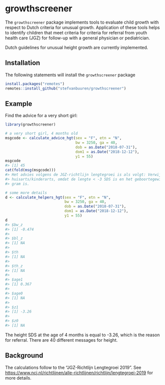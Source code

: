 
<!-- README.md is generated from README.Rmd. Please edit that file -->

# growthscreener

<!-- badges: start -->

<!-- badges: end -->

The `growthscreener` package implements tools to evaluate child growth
with respect to Dutch criteria for unusual growth. Application of these
tools helps to identify children that meet criteria for criteria for
referral from youth health care (JGZ) for follow-up with a general
physician or pediatrician.

Dutch guidelines for unusual height growth are currently implemented.

## Installation

The following statements will install the `growthscreener` package

``` r
install.packages("remotes")
remotes::install_github("stefvanbuuren/growthscreener")
```

## Example

Find the advice for a very short girl:

``` r
library(growthscreener)

# a very short girl, 4 months old
msgcode <- calculate_advice_hgt(sex = "F", etn = "N", 
                                bw = 3250, ga = 40,
                                dob = as.Date("2018-07-31"),
                                dom1 = as.Date("2018-12-12"), 
                                y1 = 55)
msgcode
#> [1] 45
cat(fold(msg(msgcode)))
#> Het advies volgens de JGZ-richtlijn lengtegroei is als volgt: Verwijzen naar
#> huisarts/kinderarts, omdat de lengte < -3 SDS is en het geboortegewicht >= 2500
#> gram is.

# some more details
d <- calculate_helpers_hgt(sex = "F", etn = "N", 
                           bw = 3250, ga = 40,
                           dob = as.Date("2018-07-31"),
                           dom1 = as.Date("2018-12-12"), 
                           y1 = 55)
d
#> $bw_z
#> [1] -0.474
#> 
#> $bl_z
#> [1] NA
#> 
#> $th
#> [1] NA
#> 
#> $th_z
#> [1] NA
#> 
#> $age1
#> [1] 0.367
#> 
#> $age0
#> [1] NA
#> 
#> $z1
#> [1] -3.26
#> 
#> $z0
#> [1] NA
```

The height SDS at the age of 4 months is equal to -3.26, which is the
reason for referral. There are 40 different messages for height.

## Background

The calculations follow to the “JGZ-Richtlijn Lengtegroei 2019”. See
<https://www.ncj.nl/richtlijnen/alle-richtlijnen/richtlijn/lengtegroei-2019>
for more details.
